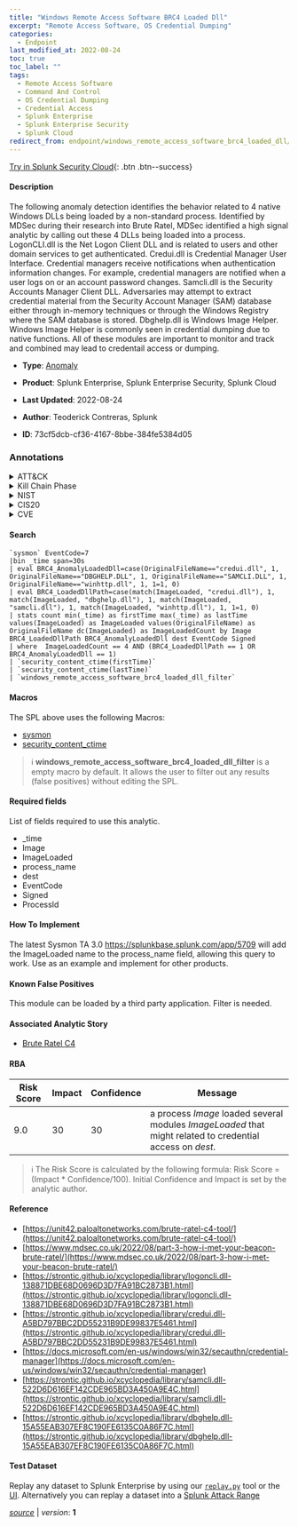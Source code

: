 ```yaml
---
title: "Windows Remote Access Software BRC4 Loaded Dll"
excerpt: "Remote Access Software, OS Credential Dumping"
categories:
  - Endpoint
last_modified_at: 2022-08-24
toc: true
toc_label: ""
tags:
  - Remote Access Software
  - Command And Control
  - OS Credential Dumping
  - Credential Access
  - Splunk Enterprise
  - Splunk Enterprise Security
  - Splunk Cloud
redirect_from: endpoint/windows_remote_access_software_brc4_loaded_dll/
---
```




[Try in Splunk Security Cloud](https://www.splunk.com/en_us/cyber-security.html){: .btn .btn--success}

#### Description

The following anomaly detection identifies the behavior related to 4 native Windows DLLs being loaded by a non-standard process. Identified by MDSec during their research into Brute Ratel, MDSec identified a high signal analytic by calling out these 4 DLLs being loaded into a process. LogonCLI.dll is the Net Logon Client DLL and is related to users and other domain services to get authenticated. Credui.dll is Credential Manager User Interface. Credential managers receive notifications when authentication information changes. For example, credential managers are notified when a user logs on or an account password changes. Samcli.dll is the Security Accounts Manager Client DLL. Adversaries may attempt to extract credential material from the Security Account Manager (SAM) database either through in-memory techniques or through the Windows Registry where the SAM database is stored. Dbghelp.dll is Windows Image Helper. Windows Image Helper is commonly seen in credential dumping due to native functions. All of these modules are important to monitor and track and combined may lead to credentail access or dumping.

- **Type**: [Anomaly](https://github.com/splunk/security_content/wiki/Detection-Analytic-Types)
- **Product**: Splunk Enterprise, Splunk Enterprise Security, Splunk Cloud

- **Last Updated**: 2022-08-24
- **Author**: Teoderick Contreras, Splunk
- **ID**: 73cf5dcb-cf36-4167-8bbe-384fe5384d05

### Annotations
<details>
  <summary>ATT&CK</summary>

<div markdown="1">

#### [ATT&CK](https://attack.mitre.org/)

| ID          | Technique   | Tactic         |
| ----------- | ----------- |--------------- |
| [T1219](https://attack.mitre.org/techniques/T1219/) | Remote Access Software | Command And Control |

| [T1003](https://attack.mitre.org/techniques/T1003/) | OS Credential Dumping | Credential Access |

</div>
</details>


<details>
  <summary>Kill Chain Phase</summary>

<div markdown="1">

* Command and Control
* Exploitation


</div>
</details>


<details>
  <summary>NIST</summary>

<div markdown="1">

* DE.AE



</div>
</details>

<details>
  <summary>CIS20</summary>

<div markdown="1">

* CIS 10



</div>
</details>

<details>
  <summary>CVE</summary>

<div markdown="1">


</div>
</details>


#### Search

```
`sysmon` EventCode=7 
|bin _time span=30s 
| eval BRC4_AnomalyLoadedDll=case(OriginalFileName=="credui.dll", 1, OriginalFileName=="DBGHELP.DLL", 1, OriginalFileName=="SAMCLI.DLL", 1, OriginalFileName=="winhttp.dll", 1, 1=1, 0) 
| eval BRC4_LoadedDllPath=case(match(ImageLoaded, "credui.dll"), 1, match(ImageLoaded, "dbghelp.dll"), 1, match(ImageLoaded, "samcli.dll"), 1, match(ImageLoaded, "winhttp.dll"), 1, 1=1, 0) 
| stats count min(_time) as firstTime max(_time) as lastTime values(ImageLoaded) as ImageLoaded values(OriginalFileName) as OriginalFileName dc(ImageLoaded) as ImageLoadedCount by Image  BRC4_LoadedDllPath BRC4_AnomalyLoadedDll dest EventCode Signed 
| where  ImageLoadedCount == 4 AND (BRC4_LoadedDllPath == 1 OR BRC4_AnomalyLoadedDll == 1) 
| `security_content_ctime(firstTime)` 
| `security_content_ctime(lastTime)` 
| `windows_remote_access_software_brc4_loaded_dll_filter`
```

#### Macros
The SPL above uses the following Macros:
* [sysmon](https://github.com/splunk/security_content/blob/develop/macros/sysmon.yml)
* [security_content_ctime](https://github.com/splunk/security_content/blob/develop/macros/security_content_ctime.yml)

> :information_source:
> **windows_remote_access_software_brc4_loaded_dll_filter** is a empty macro by default. It allows the user to filter out any results (false positives) without editing the SPL.



#### Required fields
List of fields required to use this analytic.
* _time
* Image
* ImageLoaded
* process_name
* dest
* EventCode
* Signed
* ProcessId



#### How To Implement
The latest Sysmon TA 3.0 https://splunkbase.splunk.com/app/5709 will add the ImageLoaded name to the process_name field, allowing this query to work. Use as an example and implement for other products.
#### Known False Positives
This module can be loaded by a third party application. Filter is needed.

#### Associated Analytic Story
* [Brute Ratel C4](/stories/brute_ratel_c4)




#### RBA

| Risk Score  | Impact      | Confidence   | Message      |
| ----------- | ----------- |--------------|--------------|
| 9.0 | 30 | 30 | a process $Image$ loaded several modules $ImageLoaded$ that might related to credential access on $dest$. |


> :information_source:
> The Risk Score is calculated by the following formula: Risk Score = (Impact * Confidence/100). Initial Confidence and Impact is set by the analytic author.


#### Reference

* [https://unit42.paloaltonetworks.com/brute-ratel-c4-tool/](https://unit42.paloaltonetworks.com/brute-ratel-c4-tool/)
* [https://www.mdsec.co.uk/2022/08/part-3-how-i-met-your-beacon-brute-ratel/](https://www.mdsec.co.uk/2022/08/part-3-how-i-met-your-beacon-brute-ratel/)
* [https://strontic.github.io/xcyclopedia/library/logoncli.dll-138871DBE68D0696D3D7FA91BC2873B1.html](https://strontic.github.io/xcyclopedia/library/logoncli.dll-138871DBE68D0696D3D7FA91BC2873B1.html)
* [https://strontic.github.io/xcyclopedia/library/credui.dll-A5BD797BBC2DD55231B9DE99837E5461.html](https://strontic.github.io/xcyclopedia/library/credui.dll-A5BD797BBC2DD55231B9DE99837E5461.html)
* [https://docs.microsoft.com/en-us/windows/win32/secauthn/credential-manager](https://docs.microsoft.com/en-us/windows/win32/secauthn/credential-manager)
* [https://strontic.github.io/xcyclopedia/library/samcli.dll-522D6D616EF142CDE965BD3A450A9E4C.html](https://strontic.github.io/xcyclopedia/library/samcli.dll-522D6D616EF142CDE965BD3A450A9E4C.html)
* [https://strontic.github.io/xcyclopedia/library/dbghelp.dll-15A55EAB307EF8C190FE6135C0A86F7C.html](https://strontic.github.io/xcyclopedia/library/dbghelp.dll-15A55EAB307EF8C190FE6135C0A86F7C.html)



#### Test Dataset
Replay any dataset to Splunk Enterprise by using our [`replay.py`](https://github.com/splunk/attack_data#using-replaypy) tool or the [UI](https://github.com/splunk/attack_data#using-ui).
Alternatively you can replay a dataset into a [Splunk Attack Range](https://github.com/splunk/attack_range#replay-dumps-into-attack-range-splunk-server)




[*source*](https://github.com/splunk/security_content/tree/develop/detections/endpoint/windows_remote_access_software_brc4_loaded_dll.yml) \| *version*: **1**